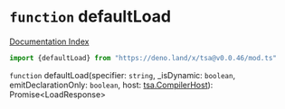# `function` defaultLoad

[Documentation Index](../README.md)

```ts
import {defaultLoad} from "https://deno.land/x/tsa@v0.0.46/mod.ts"
```

`function` defaultLoad(specifier: `string`, \_isDynamic: `boolean`, emitDeclarationOnly: `boolean`, host: [tsa.CompilerHost](../interface.CompilerHost/README.md)): Promise\<LoadResponse>

